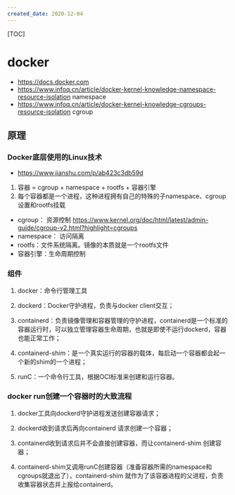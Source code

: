 ```yaml
---
created_date: 2020-12-04
---
```


[TOC]

# docker
- https://docs.docker.com
- https://www.infoq.cn/article/docker-kernel-knowledge-namespace-resource-isolation  namespace
- https://www.infoq.cn/article/docker-kernel-knowledge-cgroups-resource-isolation   cgroup

## 原理
### Docker底层使用的Linux技术
- https://www.jianshu.com/p/ab423c3db59d
1. 容器 = cgroup + namespace + rootfs + 容器引擎
2. 每个容器都是一个进程，这种进程拥有自己的特殊的子namespace、cgroup设置和rootfs挂载
  - cgroup： 资源控制  https://www.kernel.org/doc/html/latest/admin-guide/cgroup-v2.html?highlight=cgroups
  - namespace： 访问隔离
  - rootfs：文件系统隔离。镜像的本质就是一个rootfs文件
  - 容器引擎：生命周期控制

### 组件
1. docker：命令行管理工具

2. dockerd：Docker守护进程，负责与docker client交互；

3. containerd：负责镜像管理和容器管理的守护进程，containerd是一个标准的容器运行时，可以独立管理容器生命周期，也就是即使不运行dockerd，容器也能正常工作；

4. containerd-shim：是一个真实运行的容器的载体，每启动一个容器都会起一个新的shim的一个进程；

5. runC：一个命令行工具，根据OCI标准来创建和运行容器。

### docker run创建一个容器时的大致流程
1. docker工具向dockerd守护进程发送创建容器请求；

2. dockerd收到请求后再向containerd 请求创建一个容器；

3. containerd收到请求后并不会直接创建容器，而让containerd-shim 创建容器；

4. containerd-shim又调用runC创建容器（准备容器所需的namespace和cgroups就退出了），containerd-shim 就作为了该容器进程的父进程，负责收集容器状态并上报给containerd。